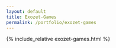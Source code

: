 ```yaml
---
layout: default
title: Exozet-Games
permalink: /portfolio/exozet-games
---
```


<div class="row listrecent">
{% include_relative exozet-games.html %}
</div>
